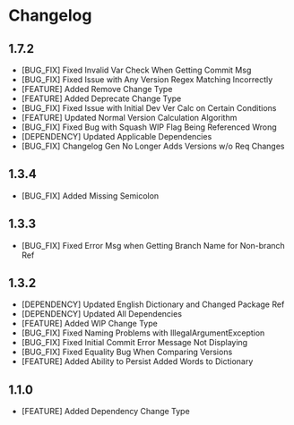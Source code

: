 # Changelog

## 1.7.2

* [BUG_FIX] Fixed Invalid Var Check When Getting Commit Msg
* [BUG_FIX] Fixed Issue with Any Version Regex Matching Incorrectly
* [FEATURE] Added Remove Change Type
* [FEATURE] Added Deprecate Change Type
* [BUG_FIX] Fixed Issue with Initial Dev Ver Calc on Certain Conditions
* [FEATURE] Updated Normal Version Calculation Algorithm
* [BUG_FIX] Fixed Bug with Squash WIP Flag Being Referenced Wrong
* [DEPENDENCY] Updated Applicable Dependencies
* [BUG_FIX] Changelog Gen No Longer Adds Versions w/o Req Changes

## 1.3.4

* [BUG_FIX] Added Missing Semicolon

## 1.3.3

* [BUG_FIX] Fixed Error Msg when Getting Branch Name for Non-branch Ref

## 1.3.2

* [DEPENDENCY] Updated English Dictionary and Changed Package Ref
* [DEPENDENCY] Updated All Dependencies
* [FEATURE] Added WIP Change Type
* [BUG_FIX] Fixed Naming Problems with IllegalArgumentException
* [BUG_FIX] Fixed Initial Commit Error Message Not Displaying
* [BUG_FIX] Fixed Equality Bug When Comparing Versions
* [FEATURE] Added Ability to Persist Added Words to Dictionary

## 1.1.0

* [FEATURE] Added Dependency Change Type

